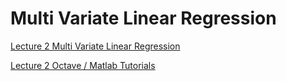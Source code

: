 # Multi Variate Linear Regression

[Lecture 2 Multi Variate Linear Regression](/Week_2/MultiVariateLinearRegression/Assets/MultiVariateLinearRegression_Lecture2.pdf)

[Lecture 2 Octave / Matlab Tutorials](/Week_2/Octave_MatlabTutorials/Assets/Octave_MatlabTutorials_Lecture5.pdf)



